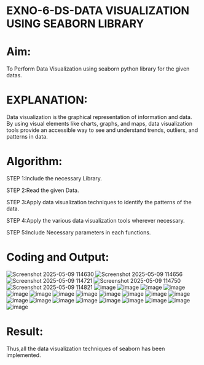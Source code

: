 # EXNO-6-DS-DATA VISUALIZATION USING SEABORN LIBRARY

# Aim:
  To Perform Data Visualization using seaborn python library for the given datas.

# EXPLANATION:
Data visualization is the graphical representation of information and data. By using visual elements like charts, graphs, and maps, data visualization tools provide an accessible way to see and understand trends, outliers, and patterns in data.

# Algorithm:
STEP 1:Include the necessary Library.

STEP 2:Read the given Data.

STEP 3:Apply data visualization techniques to identify the patterns of the data.

STEP 4:Apply the various data visualization tools wherever necessary.

STEP 5:Include Necessary parameters in each functions.

# Coding and Output:
![Screenshot 2025-05-09 114630](https://github.com/user-attachments/assets/d550e481-83f6-4def-91d7-e2279c300570)
![Screenshot 2025-05-09 114656](https://github.com/user-attachments/assets/a30685f6-c355-44ff-8da6-5faad2b7e761)
![Screenshot 2025-05-09 114721](https://github.com/user-attachments/assets/23b1511b-39b4-4aba-bcf9-235ad4ab4b1c)
![Screenshot 2025-05-09 114750](https://github.com/user-attachments/assets/15226fc5-9e0f-413b-a9e4-690324f9e576)
![Screenshot 2025-05-09 114821](https://github.com/user-attachments/assets/f16e2c24-094d-4df5-a908-119969be7b2b)
![image](https://github.com/user-attachments/assets/dd1175de-8025-4d16-b8dc-352fc3985076)
![image](https://github.com/user-attachments/assets/ce4dbc08-14fa-4c47-882c-84cd208d86a0)
![image](https://github.com/user-attachments/assets/4c4903d4-a072-490e-bc99-89a057d1d6b1)
![image](https://github.com/user-attachments/assets/27911c86-48b9-4ca6-873f-40a8945c7bf8)
![image](https://github.com/user-attachments/assets/98dc70e7-331b-4401-9d59-6ee96b753113)
![image](https://github.com/user-attachments/assets/05319faf-3e98-4a94-b536-a07f5a44a8c2)
![image](https://github.com/user-attachments/assets/ada6296b-d70e-492a-af19-ac776cf89023)
![image](https://github.com/user-attachments/assets/8a0fb5cf-3a36-4569-8f9e-bd571b57f720)
![image](https://github.com/user-attachments/assets/f32bc96b-7fa1-4a1d-901e-c8c271be775b)
![image](https://github.com/user-attachments/assets/d7ce22df-db93-4835-b2ec-361cd4e3fc05)
![image](https://github.com/user-attachments/assets/2a07fa0b-6969-4d82-b2a5-2bcfdac82961)
![image](https://github.com/user-attachments/assets/2b371b12-bead-4b88-849f-f9cfa7268696)
![image](https://github.com/user-attachments/assets/6e31b1cd-fe57-4de9-92af-47e87252bb07)
![image](https://github.com/user-attachments/assets/1fa6d39e-62eb-4714-b77f-09ec5cca7875)
![image](https://github.com/user-attachments/assets/60764793-73e6-48f3-aade-1232254e19f8)
![image](https://github.com/user-attachments/assets/dde8581a-47e6-4fa9-b7a1-63fd462151d6)
![image](https://github.com/user-attachments/assets/14398115-6b29-4bbf-abe0-42d4757df10b)
![image](https://github.com/user-attachments/assets/9cfe3af8-0c8d-4841-8531-cccdcb7c5bfc)
![image](https://github.com/user-attachments/assets/a74ae264-1924-4b0f-a719-cff436c227e3)
![image](https://github.com/user-attachments/assets/76d32df7-d370-4eeb-a2ef-cc11787766af)
![image](https://github.com/user-attachments/assets/0105791b-424e-4b70-ab23-16d82280e392)



# Result:
Thus,all the data visualization techniques of seaborn has been implemented.
